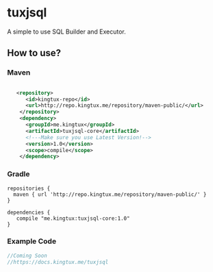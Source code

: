 # tuxjsql
A simple to use SQL Builder and Executor. 
## How to use?
### Maven
```xml

   <repository>
      <id>kingtux-repo</id>
      <url>http://repo.kingtux.me/repository/maven-public/</url>
    </repository>
    <dependency>
      <groupId>me.kingtux</groupId>
      <artifactId>tuxjsql-core</artifactId>
      <!---Make sure you use Latest Version!-->
      <version>1.0</version>
      <scope>compile</scope>
    </dependency>
```
### Gradle
```
repositories {
  maven { url 'http://repo.kingtux.me/repository/maven-public/' }
}

dependencies {
   compile "me.kingtux:tuxjsql-core:1.0"
}
```

### Example Code
```java
//Coming Soon
//https://docs.kingtux.me/tuxjsql
```